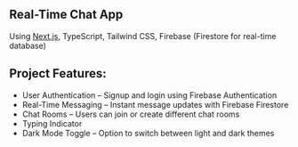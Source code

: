 ## Real-Time Chat App

Using [Next.js](https://nextjs.org), TypeScript, Tailwind CSS, Firebase (Firestore for real-time database)


## Project Features:

- User Authentication – Signup and login using Firebase Authentication
- Real-Time Messaging – Instant message updates with Firebase Firestore
- Chat Rooms – Users can join or create different chat rooms
- Typing Indicator
- Dark Mode Toggle – Option to switch between light and dark themes

